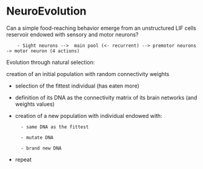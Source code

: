 # NeuroEvolution
Can a simple food-reaching behavior emerge from an unstructured LIF cells reservoir endowed with sensory and motor neurons? 


        - Sight neurons -->  main pool (<- recurrent) --> premotor neurons -> motor neuron (4 actions)


Evolution through natural selection:

creation of an initial population with random connectivity weights
- selection of the fittest individual (has eaten more)
- definition of its DNA as the connectivity matrix of its brain networks (and weights values)
- creation of a new population with individual endowed with:

        - same DNA as the fittest
        
        - mutate DNA
        
        - brand new DNA
        
- repeat

